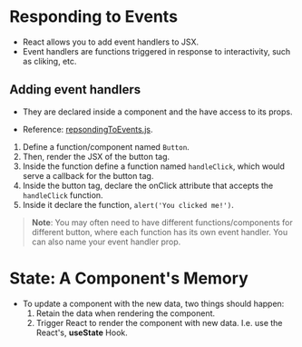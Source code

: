 <h1>Responding to Events</h1>

- React allows you to add event handlers to JSX.
- Event handlers are functions triggered in response to interactivity, such as cliking, etc.

<h2>Adding event handlers</h2>

- They are declared inside a component and the have access to its props.

- Reference: [repsondingToEvents.js](repsondingToEvents.js).

1. Define a function/component named `Button`.
2. Then, render the JSX of the button tag.
3. Inside the function define a function named `handleClick`, which would serve a callback for the button tag.
4. Inside the button tag, declare the onClick attribute that accepts the `handleClick` function.
5. Inside it declare the function, `alert('You clicked me!')`.

> **Note**:
> You may often need to have different functions/components for different button, where each function has its own event handler.
> You can also name your event handler prop.

<h1>State: A Component's Memory</h1>

- To update a component with the new data, two things should happen:
  1. Retain the data when rendering the component.
  2. Trigger React to render the component with new data. I.e. use the React's, **useState** Hook.
